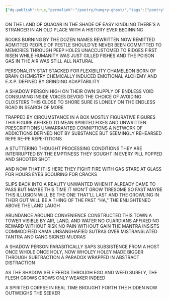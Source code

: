 ```yaml
---
{"dg-publish":true,"permalink":"/poetry/hungry-ghost/","tags":["poetry","Buddhism"]}
---
```



ON THE LAND OF QUAOAR 
IN THE SHADE OF EASY KINDLING 
THERE’S A STRANGER IN AN OLD PLACE 
WITH A HISTORY EVER BEGINNING

BOOKS BURNING BY THE DOZEN 
NAMES REWRITTEN NOW REMITTED 
ADMITTED PEOPLE OF PESTLE 
SHOULD’VE NEVER BEEN COMMITTED 
TO MEMORIES THROUGH PEEP HOLES 
UNACCUSTOMED 
TO RIDGES FIRST RISEN 
WHILE HUMANITY WAS JUST GILLED FISHES 
AND THE POISON GAS IN THE AIR 
WAS STILL 
ALL NATURAL

PERSONALITY STAT STACKED FOR 
FLEXIBILITY 
CHAMELEON BORN OF BRAIN CHEMISTRY 
CHEMICALLY INDUCED EMOTIONAL ALCHEMY 
AND E.X.P. DEFINED BY GRINDING ADAPTABILITY

A SHADOW PERSON 
HIGH ON THEIR OWN SUPPLY 
OF ENDLESS VOID CONSUMING INSIDE 
VOICES DEVOID THE CHOICE OF 
AVOIDING CLOISTERS THIS CLOSE TO SHORE 
SURE IS LONELY ON THE ENDLESS ROAD IN SEARCH 
OF MORE

TRAPPED BY CIRCUMSTANCE IN A BOX 
MOSTLY FIGURATIVE 
FIGURES THIS FIGURE AFFIXED TO 
MEAN SPIRITED FIXES 
AND UNWRITTEN PRESCRIPTIONS 
UNWARRANTED CONNIPTIONS 
A NETWORK OF ADDICTIONS 
DEFINED NOT BY SUBSTANCE 
BUT SEEMINGLY REHEARSED REPE 
RE-PE 
REPE-TITIONS

A STUTTERING THOUGHT PROCESSING CONDITIONS 
THEY ARE INTERRUPTED 
BY THE EMPTINESS THEY SOUGHT 
IN EVERY PILL POPPED 
AND SHOOTER SHOT

AND NOW THAT IT IS HERE 
THEY FIGHT FIRE WITH GAS 
STARE AT GLASS FOR HOURS 
EYES SCOURING FOR CRACKS

SLIPS BACK INTO A REALITY 
UNWANTED WHEN IT ALREADY CAME TO PASS
BUT MAYBE THIS TIME IT WON’T GROW TIRESOME SO FAST 
MAYBE THIS ILLUSION WILL BE THE ONE THAT’LL LAST
AND THE GROWLING IN THEIR GUT WILL BE A THING OF THE PAST
“HA,” THE ENLIGHTENED ABOVE THE LAND LAUGH

ABUNDANCE ABOUND
CONVENIENCE CONSTRUCTED 
THIS TOWN A TOWER 
VISIBLE BY AIR, LAND, AND WATER 
NO GUARDIANS AFFIXED 
NO REWARD WITHOUT RISK 
NO PAIN WITHOUT GAIN
THE MANTRA INSISTS 
COMMODIFIED KAMA 
UNSANGHAFIED SUTRAS 
OVER MISTRANSLATED TANTRA 
AND GANG SIGNED MUDRAS

A SHADOW PERSON 
PARASITICALLY SAPS SUBSISTENCE 
FROM A HOST ONCE WHOLE 
ONCE HOLY, NOW WHOLEY HOLEY 
MADE BIGGER THROUGH SUBTRACTION 
A PARADOX WRAPPED IN ABSTRACT DISTRACTION

AS THE SHADOW SELF FEEDS 
THROUGH EGO AND WEED 
SURELY, THE FLESH GROWS 
GROWS ONLY WEAKER INDEED

A SPIRITED CORPSE
IN REAL TIME BROUGHT FORTH 
THE HIDDEN NOW OUTWEIGHS THE SEEKER